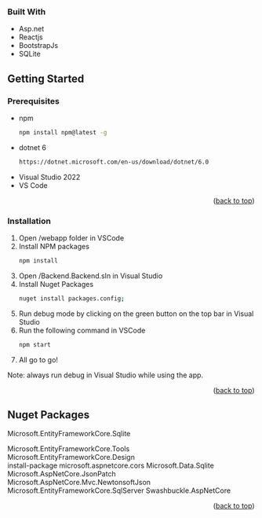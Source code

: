 
### Built With

* Asp.net
* Reactjs
* BootstrapJs
* SQLite

<!-- GETTING STARTED -->
## Getting Started

### Prerequisites
* npm
  ```sh
  npm install npm@latest -g
  ```
* dotnet 6
  ```sh
  https://dotnet.microsoft.com/en-us/download/dotnet/6.0
  ```
* Visual Studio 2022
* VS Code

<p align="right">(<a href="#readme-top">back to top</a>)</p>

### Installation

1. Open /webapp folder in VSCode
2. Install NPM packages
   ```sh
   npm install
   ```
3. Open /Backend.Backend.sln in Visual Studio
4. Install Nuget Packages
   ```sh
   nuget install packages.config;
   ```
5. Run debug mode by clicking on the green button on the top bar in Visual Studio
6. Run the following command in VSCode
    ```sh
    npm start
    ```
7. All go to go!

Note: always run debug in Visual Studio while using the app. 

<p align="right">(<a href="#readme-top">back to top</a>)</p>

<!-- NUGET PACKAGES -->
## Nuget Packages
Microsoft.EntityFrameworkCore.Sqlite

Microsoft.EntityFrameworkCore.Tools 
Microsoft.EntityFrameworkCore.Design  
install-package microsoft.aspnetcore.cors 
Microsoft.Data.Sqlite
Microsoft.AspNetCore.JsonPatch   
Microsoft.AspNetCore.Mvc.NewtonsoftJson
Microsoft.EntityFrameworkCore.SqlServer
Swashbuckle.AspNetCore

<p align="right">(<a href="#readme-top">back to top</a>)</p>



